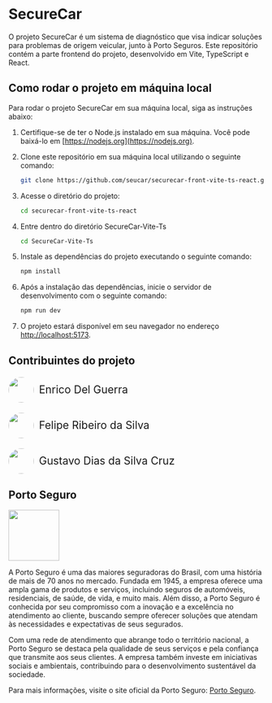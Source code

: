# SecureCar

O projeto SecureCar é um sistema de diagnóstico que visa indicar soluções para problemas de origem veicular, junto à Porto Seguros. Este repositório contém a parte frontend do projeto, desenvolvido em Vite, TypeScript e React.

## Como rodar o projeto em máquina local

Para rodar o projeto SecureCar em sua máquina local, siga as instruções abaixo:

1. Certifique-se de ter o Node.js instalado em sua máquina. Você pode baixá-lo em [https://nodejs.org](https://nodejs.org).

2. Clone este repositório em sua máquina local utilizando o seguinte comando:

    ```bash
    git clone https://github.com/seucar/securecar-front-vite-ts-react.git
    ```

3. Acesse o diretório do projeto:

    ```bash
    cd securecar-front-vite-ts-react
    ```

4. Entre dentro do diretório SecureCar-Vite-Ts

   ```bash
   cd SecureCar-Vite-Ts
   ```

5. Instale as dependências do projeto executando o seguinte comando:

    ```bash
    npm install
    ```

6. Após a instalação das dependências, inicie o servidor de desenvolvimento com o seguinte comando:

    ```bash
    npm run dev
    ```

7. O projeto estará disponível em seu navegador no endereço [http://localhost:5173](http://localhost:5173).

## Contribuintes do projeto

<div style="display: flex; gap: 10px; align-items: center; margin: 20px 0">
    <img src="https://github.com/enricodelguerra.png" style="height: 50px; width: 50px; border-radius: 100%" />
    <span style="font-size: 1.5em;">Enrico Del Guerra</span>
</div>

<div style="display: flex; gap: 10px; align-items: center; margin: 20px 0">
    <img src="./SecureCar-Vite-Ts/src/assets/imgs/felipe.webp" style="height: 50px; width: 50px; border-radius: 100%" />
    <span style="font-size: 1.5em;">Felipe Ribeiro da Silva</span>
</div>
<div style="display: flex; gap: 10px; align-items: center; margin: 20px 0">
    <img src="https://github.com/gustavodscruz.png" style="height: 50px; width: 50px; border-radius: 100%" />
    <span style="font-size: 1.5em;">Gustavo Dias da Silva Cruz</span>
</div>

## Porto Seguro
<img src="./SecureCar-Vite-Ts/src/assets/imgs/porto-seguro.svg" height="100px"/>
<br>

A Porto Seguro é uma das maiores seguradoras do Brasil, com uma história de mais de 70 anos no mercado. Fundada em 1945, a empresa oferece uma ampla gama de produtos e serviços, incluindo seguros de automóveis, residenciais, de saúde, de vida, e muito mais. Além disso, a Porto Seguro é conhecida por seu compromisso com a inovação e a excelência no atendimento ao cliente, buscando sempre oferecer soluções que atendam às necessidades e expectativas de seus segurados.

Com uma rede de atendimento que abrange todo o território nacional, a Porto Seguro se destaca pela qualidade de seus serviços e pela confiança que transmite aos seus clientes. A empresa também investe em iniciativas sociais e ambientais, contribuindo para o desenvolvimento sustentável da sociedade.

Para mais informações, visite o site oficial da Porto Seguro: [Porto Seguro](https://www.portoseguro.com.br).
